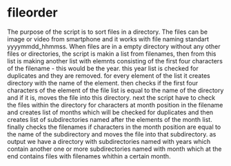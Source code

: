 # fileorder
The purpose of the script is to sort files in a directory. The files can be image or video from smartphone and it works with file naming standart yyyymmdd_hhmmss.
When files are in a empty directory without any other files or directories, the script is makin a list from filenames, then from this list is making another list with elemnts consisting of the first four characters of the filename - this would be the year. this year list is checked for duplicates and they are removed. for every element of the list it creates directory with the name of the element. then checks if the first four characters of the element of the file list is equal to the name of the directory and if it is, moves the file into this directory. next the script have to check the files within the directory for characters at month position in the filename and creates list of months which will be checked for duplicates and then creates list of subdirectories named after the elements of the month list. finally checks the filenames if characters in the month position are equal to the name of the subdirectory and moves the file into that subdirectory.
as output we have a directory with subdirectories named with years which contain another one or more subdirectories named with month which at the end contains files with filenames whithin a certain month.
